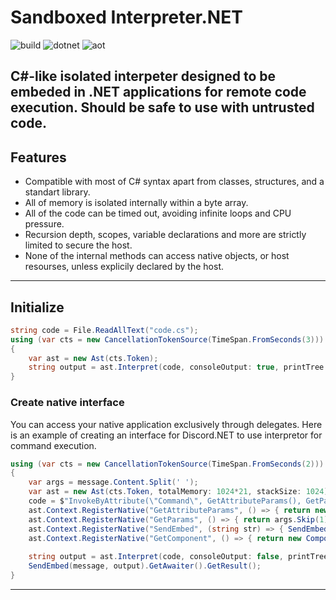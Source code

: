 # Sandboxed Interpreter.NET
![build](https://img.shields.io/badge/build-passing-brightgreen) ![dotnet](https://img.shields.io/badge/.NET-8.0-blue) ![aot](https://img.shields.io/badge/nativeAOT-compatible-brightgreen)

C#-like isolated interpeter designed to be embeded in .NET applications for remote code execution.
Should be safe to use with untrusted code.
---

## Features

- Compatible with most of C# syntax apart from classes, structures, and a standart library.
- All of memory is isolated internally within a byte array.
- All of the code can be timed out, avoiding infinite loops and CPU pressure.
- Recursion depth, scopes, variable declarations and more are strictly limited to secure the host.
- None of the internal methods can access native objects, or host resourses, unless explicily declared by the host.

---

## Initialize

```cs
string code = File.ReadAllText("code.cs");
using (var cts = new CancellationTokenSource(TimeSpan.FromSeconds(3)))
{
	var ast = new Ast(cts.Token);
	string output = ast.Interpret(code, consoleOutput: true, printTree: false, printMemory: false);
}
```

### Create native interface
You can access your native application exclusively through delegates.
Here is an example of creating an interface for Discord.NET to use interpretor for command execution.
```cs
using (var cts = new CancellationTokenSource(TimeSpan.FromSeconds(2)))
{
    var args = message.Content.Split(' ');
    var ast = new Ast(cts.Token, totalMemory: 1024*21, stackSize: 1024); //in bytes
    code = $"InvokeByAttribute(\"Command\", GetAttributeParams(), GetParams());\nreturn;\n" + code;
    ast.Context.RegisterNative("GetAttributeParams", () => { return new string[] { args[0].Replace(prefix, "") }; });
    ast.Context.RegisterNative("GetParams", () => { return args.Skip(1).Select(x => (object)x).ToArray(); });
    ast.Context.RegisterNative("SendEmbed", (string str) => { SendEmbed(message, (str)).GetAwaiter().GetResult(); } );
    ast.Context.RegisterNative("GetComponent", () => { return new ComponentBuilder(); } );
    
    string output = ast.Interpret(code, consoleOutput: false, printTree: false);
    SendEmbed(message, output).GetAwaiter().GetResult();
}
```
---